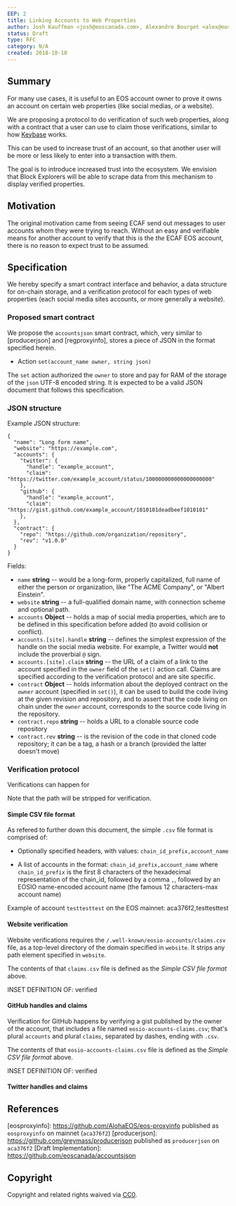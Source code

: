 ```yaml
---
EEP: 2
title: Linking Accounts to Web Properties
author: Josh Kauffman <josh@eoscanada.com>, Alexandre Bourget <alex@eoscanada.com>, Marc-Antoine Ross <marc@eoscanada.com>, Stephane Duschesneau <stephane@eoscanada.com>, Matthieu Vachon <matthieu.vachon@eoscanada.com>
status: Draft
type: RFC
category: N/A
created: 2018-10-10
---
```


## Summary

For many use cases, it is useful to an EOS account owner to prove it
owns an account on certain web properties (like social medias, or a
website).

We are proposing a protocol to do verification of such web properties,
along with a contract that a user can use to claim those
verifications, similar to how [Keybase](https://keybase.io) works.

This can be used to increase trust of an account, so that another user
will be more or less likely to enter into a transaction with them.

The goal is to introduce increased trust into the ecosystem. We
envision that Block Explorers will be able to scrape data from this
mechanism to display verified properties.


## Motivation

The original motivation came from seeing ECAF send out messages to user accounts whom they were trying to reach.
Without an easy and verifiable means for another account to verify that this is the *the* ECAF EOS account, there
is no reason to expect trust to be assumed.

## Specification

We hereby specify a smart contract interface and behavior, a data
structure for on-chain storage, and a verification protocol for each
types of web properties (each social media sites accounts, or more
generally a website).

### Proposed smart contract

We propose the `accountsjson` smart contract, which, very similar to
[producerjson] and [regproxyinfo], stores a piece of JSON in the
format specified herein.

* Action `set(account_name owner, string json)`

The `set` action authorized the `owner` to store and pay for RAM of
the storage of the `json` UTF-8 encoded string. It is expected to be a
valid JSON document that follows this specification.

### JSON structure

Example JSON structure:

```
{
  "name": "Long form name",
  "website": "https://example.com",
  "accounts": {
    "twitter": {
      "handle": "example_account",
      "claim": "https://twitter.com/example_account/status/100000000000000000000"
    },
    "github": {
      "handle": "example_account",
      "claim": "https://gist.github.com/example_account/1010101deadbeef1010101"
    },
  },
  "contract": {
    "repo": "https://github.com/organization/repository",
    "rev": "v1.0.0"
  }
}
```

Fields:
* `name` **string** -- would be a long-form, properly capitalized, full name of either the person or organization, like "The ACME Company", or "Albert Einstein".
* `website` **string** -- a full-qualified domain name, with connection scheme and optional path.
* `accounts` **Object** -- holds a map of social media properties, which are to be defined in this specification before added (to avoid collision or conflict).
* `accounts.[site].handle` **string** -- defines the simplest expression of the handle on the social media website. For example, a Twitter would **not** include the proverbial `@` sign.
* `accounts.[site].claim` **string** -- the URL of a claim of a link to the account specified in the `owner` field of the `set()` action call. Claims are specified according to the verification protocol and are site specific.
* `contract` **Object** -- holds information about the deployed contract on the `owner` account (specified in `set()`), it can be used to build the code living at the given revision and repository, and to assert that the code living on chain under the `owner` account, corresponds to the source code living in the repository.
* `contract.repo` **string** -- holds a URL to a clonable source code repository
* `contract.rev` **string** -- is the revision of the code in that cloned code repository; it can be a tag, a hash or a branch (provided the latter doesn't move)


### Verification protocol

Verifications can happen for

Note that the path will be stripped for verification.

#### Simple CSV file format

As refered to further down this document, the simple `.csv` file format is comprised of:

* Optionally specified headers, with values: `chain_id_prefix,account_name`

* A list of accounts in the format: `chain_id_prefix,account_name`
  where `chain_id_prefix` is the first 8 characters of the hexadecimal
  representation of the chain_id, followed by a comma `,`, followed by
  an EOSIO name-encoded account name (the famous 12 characters-max
  account name)

Example of account `testtesttest` on the EOS mainnet:
aca376f2,testtesttest


#### Website verification

Website verifications requires the
`/.well-known/eosio-accounts/claims.csv` file, as a top-level
directory of the domain specified in `website`. It strips any path
element specified in `website`.

The contents of that `claims.csv` file is defined as the _Simple CSV
file format_ above.

INSET DEFINITION OF: verified


#### GitHub handles and claims

Verification for GitHub happens by verifying a gist published by the
owner of the account, that includes a file named
`eosio-accounts-claims.csv`; that's plural `accounts` and plural
`claims`, separated by dashes, ending with `.csv`.

The contents of that `eosio-accounts-claims.csv` file is defined as
the _Simple CSV file format_ above.

INSET DEFINITION OF: verified


#### Twitter handles and claims




## References

[eosproxyinfo]: https://github.com/AlohaEOS/eos-proxyinfo published as `eosproxyinfo` on mainnet (`aca376f2`)
[producerjson]: https://github.com/greymass/producerjson published as `producerjson` on `aca376f2`
[Draft Implementation]: https://github.com/eoscanada/accountsjson


## Copyright

Copyright and related rights waived via [CC0](https://creativecommons.org/publicdomain/zero/1.0/).
